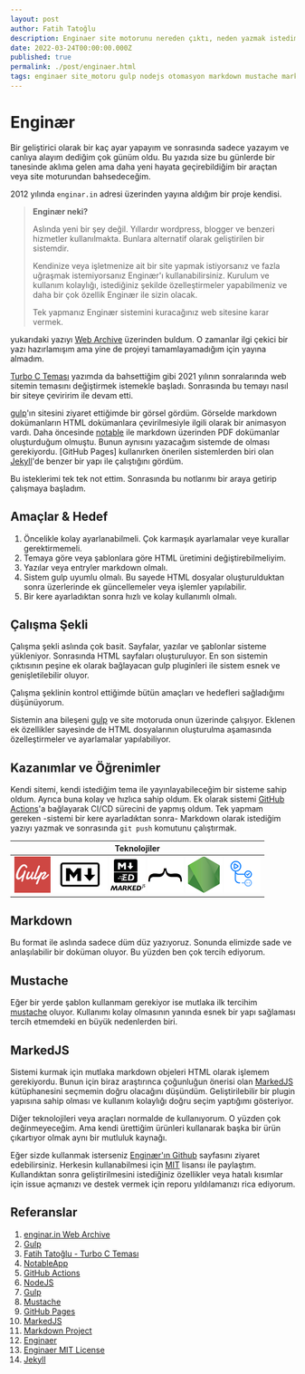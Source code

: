 ```yaml
---
layout: post
author: Fatih Tatoğlu
description: Enginaer site motorunu nereden çıktı, neden yazmak istedim, neleri başardım ve başıma neler geldi.
date: 2022-03-24T00:00:00.000Z
published: true
permalink: ./post/enginaer.html
tags: enginaer site_motoru gulp nodejs otomasyon markdown mustache markedjs
---
```


# Enginær

Bir geliştirici olarak bir kaç ayar yapayım ve sonrasında sadece yazayım ve canlıya alayım dediğim çok günüm oldu. Bu yazıda size bu günlerde bir tanesinde aklıma gelen ama daha yeni hayata geçirebildiğim bir araçtan veya site moturundan bahsedeceğim.

2012 yılında `enginar.in` adresi üzerinden yayına aldığım bir proje kendisi.

> **Enginær neki?**
>
> Aslında yeni bir şey değil. Yıllardır wordpress, blogger ve benzeri hizmetler kullanılmakta. Bunlara alternatif olarak geliştirilen bir sistemdir.
>
> Kendinize veya işletmenize ait bir site yapmak istiyorsanız ve fazla uğraşmak istemiyorsanız Enginær'ı kullanabilirsiniz. Kurulum ve kullanım kolaylığı, istediğiniz şekilde özelleştirmeler yapabilmeniz ve daha bir çok özellik Enginær ile sizin olacak.
>
> Tek yapmanız Enginær sistemini kuracağınız web sitesine karar vermek.

yukarıdaki yazıyı [Web Archive][1] üzerinden buldum. O zamanlar ilgi çekici bir yazı hazırlamışım ama yine de projeyi tamamlayamadığım için yayına almadım.

[Turbo C Teması][3] yazımda da bahsettiğim gibi 2021 yılının sonralarında web sitemin temasını değiştirmek istemekle başladı. Sonrasında bu temayı nasıl bir siteye çeviririm ile devam etti.

[gulp][2]'ın sitesini ziyaret ettiğimde bir görsel gördüm. Görselde markdown dokümanların HTML dokümanlara çevirilmesiyle ilgili olarak bir animasyon vardı. Daha öncesinde [notable][4] ile markdown üzerinden PDF dokümanlar oluşturduğum olmuştu. Bunun aynısını yazacağım sistemde de olması gerekiyordu. [GitHub Pages] kullanırken önerilen sistemlerden biri olan [Jekyll][14]'de benzer bir yapı ile çalıştığını gördüm.

Bu isteklerimi tek tek not ettim. Sonrasında bu notlarımı bir araya getirip çalışmaya başladım.

## Amaçlar & Hedef

1. Öncelikle kolay ayarlanabilmeli. Çok karmaşık ayarlamalar veye kurallar gerektirmemeli.
2. Temaya göre veya şablonlara göre HTML üretimini değiştirebilmeliyim.
3. Yazılar veya entryler markdown olmalı.
4. Sistem gulp uyumlu olmalı. Bu sayede HTML dosyalar oluşturulduktan sonra üzerlerinde ek güncellemeler veya işlemler yapılabilir.
5. Bir kere ayarladıktan sonra hızlı ve kolay kullanımlı olmalı.

## Çalışma Şekli

Çalışma şekli aslında çok basit. Sayfalar, yazılar ve şablonlar sisteme yükleniyor. Sonrasında HTML sayfaları oluşturuluyor. En son sistemin çıktısının peşine ek olarak bağlayacan gulp pluginleri ile sistem esnek ve genişletilebilir oluyor.

Çalışma şeklinin kontrol ettiğimde bütün amaçları ve hedefleri sağladığımı düşünüyorum.

Sistemin ana bileşeni [gulp][7] ve site motoruda onun üzerinde çalışıyor. Eklenen ek özellikler sayesinde de HTML dosyalarının oluşturulma aşamasında özelleştirmeler ve ayarlamalar yapılabiliyor.

## Kazanımlar ve Öğrenimler

Kendi sitemi, kendi istediğim tema ile yayınlayabileceğim bir sisteme sahip oldum. Ayrıca buna kolay ve hızlıca sahip oldum. Ek olarak sistemi [GitHub Actions][5]'a bağlayarak CI/CD sürecini de yapmış oldum. Tek yapmam gereken -sistemi bir kere ayarladıktan sonra- Markdown olarak istediğim yazıyı yazmak ve sonrasında `git push` komutunu çalıştırmak.

| Teknolojiler |
|-|
| ![Gulp](../image/logo-gulp.png "Gulp") ![Markdown](../image/logo-markdown.png "Markdown") ![MarkedJS](../image/logo-markedjs.png "MarkedJS") ![Mustache](../image/logo-mustache.png "Mustache") ![NodeJS](../image/logo-nodejs.png "NodeJS") ![GitHub Actions](../image/logo-github-actions.png "GitHub Actions") |

## Markdown

Bu format ile aslında sadece düm düz yazıyoruz. Sonunda elimizde sade ve anlaşılabilir bir doküman oluyor. Bu yüzden ben çok tercih ediyorum.

## Mustache

Eğer bir yerde şablon kullanmam gerekiyor ise mutlaka ilk tercihim [mustache][8] oluyor. Kullanımı kolay olmasının yanında esnek bir yapı sağlaması tercih etmemdeki en büyük nedenlerden biri.

## MarkedJS

Sistemi kurmak için mutlaka markdown objeleri HTML olarak işlemem gerekiyordu. Bunun için biraz araştırınca çoğunluğun önerisi olan [MarkedJS][11] kütüphanesini seçmemin doğru olacağını düşündüm. Geliştirilebilir bir plugin yapısına sahip olması ve kullanım kolaylığı doğru seçim yaptığımı gösteriyor.

Diğer teknolojileri veya araçları normalde de kullanıyorum. O yüzden çok değinmeyeceğim. Ama kendi ürettiğim ürünleri kullanarak başka bir ürün çıkartıyor olmak aynı bir mutluluk kaynağı.

Eğer sizde kullanmak isterseniz [Enginær'ın Github][13] sayfasını ziyaret edebilirsiniz. Herkesin kullanabilmesi için [MIT][14] lisansı ile paylaştım. Kullandıktan sonra geliştirilmesini istediğiniz özellikler veya hatalı kısımlar için issue açmanızı ve destek vermek için reporu yıldılamanızı rica ediyorum.

## Referanslar

1. [enginar.in Web Archive][1]
2. [Gulp][2]
3. [Fatih Tatoğlu - Turbo C Teması][3]
4. [NotableApp][4]
5. [GitHub Actions][5]
6. [NodeJS][6]
7. [Gulp][7]
8. [Mustache][8]
9. [GitHub Pages][9]
10. [MarkedJS][10]
11. [Markdown Project][11]
12. [Enginaer][12]
13. [Enginaer MIT License][13]
14. [Jekyll][14]

[1]: https://web.archive.org/web/20120520021450/http://enginar.in/
[2]: https://gulpjs.com/
[3]: https://blog.tatoglu.net/post/turboc-blog-theme.html
[4]: https://notable.app/
[5]: https://github.com/features/actions
[6]: https://nodejs.org/en/
[7]: https://gulpjs.com/
[8]: https://mustache.github.io/
[9]: https://pages.github.com/
[10]: https://marked.js.org/
[11]: https://daringfireball.net/projects/markdown/
[12]: https://github.com/fatihtatoglu/enginaer
[13]: https://github.com/fatihtatoglu/enginaer/blob/master/LICENSE
[14]: https://jekyllrb.com/
